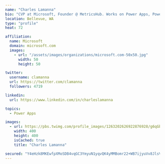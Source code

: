 ```yaml
---
name: "Charles Lamanna"
bio: "CVP at Microsoft, Founder @ MetricsHub. Works on Power Apps, Power Automate, Power Virtual Agent, Common Data Service and Dynamics 365."
location: Bellevue, WA
type: "profile"
heat: 72

affiliation:
  name: Microsoft
  domain: microsoft.com
  images:
    - url: "/assets/images/organizations/microsoft.com-50x50.jpg"
      width: 50
      height: 50

twitter:
  username: clamanna
  url: https://twitter.com/clamanna
  followers: 4719

linkedin:
  url: https://www.linkedin.com/in/charleslamanna

topics:
  - Power Apps

images:
  - url: https://pbs.twimg.com/profile_images/1263202626922876928/g6qGbHZ-_400x400.jpg
    width: 400
    height: 400
    isCached: true
    title: "Charles Lamanna"

secured: "Y4eHzk8MKEwfpXMoSDB4vqGC3YmyuN1yqvQK4yMMBomr22+WB7ijyuVv8JlsVFik0r9dFF+QUcWWW0uzBCWToNumGVENJDOeqcfiPHDIRAZXUlnfQois++lF80yeV4qvMcmpElvTE2Eu4p/vSKJtrd87zLmnsnpH4XmHyf8aleb1q51N6G6BQ0bXmvgVWlmG42WnarXPXgblVk3IH0DnSW6keU6cmYXoOOfpsbwkFiWG0RYWdamN6KdkEV/q8ZP3rsEKCeWzMzLd+/tryeMqUb3gUg1ewOMLT9ABS2BzuBIXTkSkk7r6nVzJs5QREo0lV+HADMsFyTgOwyaFBmZGiSuTG6/tvZIXeda7Cb+Q+umbo6F9mUbQ5Sy3jENYebd+Cit0xONMCdQ2CMFG9ZGH/AsWr9sarQ8UpcZt76AZKP0=;lwkUhLYEEHDyVYi6a556DQ=="
---
```


